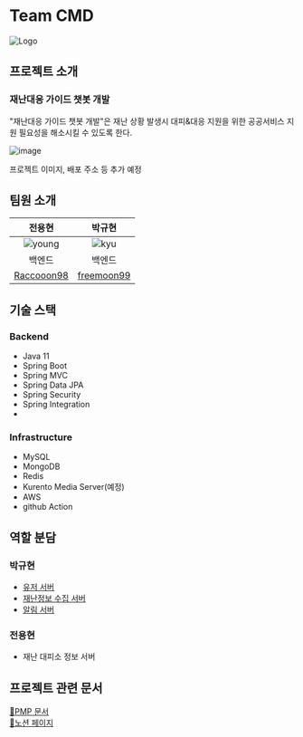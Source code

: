 # Team CMD
![Logo](https://github.com/kit-cmd/.github/assets/102667851/634c8dd0-9af6-431c-9cdc-8dc9a837fdf3)

## 프로젝트 소개

### 재난대응 가이드 챗봇 개발
"재난대응 가이드 챗봇 개발"은 재난 상황 발생시 대피&대응 지원을 위한 공공서비스 지원 필요성을 해소시킬 수 있도록 한다.

![image](https://github.com/kit-cmd/backend/assets/102667851/34b1d11d-e7c6-4c91-bf6b-aa3ad6d14698)


프로젝트 이미지, 배포 주소 등 추가 예정

## 팀원 소개
| 전용현 | 박규현 |
|:------:|:------:|
|![young] | ![kyu]|
| 백엔드 | 백엔드 |
| [Raccooon98](https://github.com/Raccooon98) | [freemoon99](https://github.com/freemoon99) |

## 기술 스택
### Backend
- Java 11
- Spring Boot
- Spring MVC
- Spring Data JPA
- Spring Security
- Spring Integration
- 
### Infrastructure
- MySQL
- MongoDB
- Redis
- Kurento Media Server(예정)
- AWS
- github Action

## 역할 분담
### 박규현
- [유저 서버](https://github.com/kit-cmd/backend/tree/main/UserServer)
- [재난정보 수집 서버](https://github.com/kit-cmd/backend/tree/main/DisasterInformationCollectionServer)
- [알림 서버](https://github.com/kit-cmd/backend/tree/main/NotificationServer)

### 전용현
- 재난 대피소 정보 서버

## 프로젝트 관련 문서

[📌PMP 문서](https://github.com/kit-cmd/.github/files/11522099/CMD.pptx) <br/>
[📒노션 페이지](https://www.notion.so/ICT-d4c12cd695e646348ff91f7086f911c4)


<!-- Icon Refernces -->
[kyu]: https://user-images.githubusercontent.com/102667851/230325642-ba742aed-6f63-469c-bfb6-b5aefcf2d967.png
[young]: https://user-images.githubusercontent.com/102667851/230325661-48c39145-28f7-40d5-ac5e-79838bcb3d8b.png
